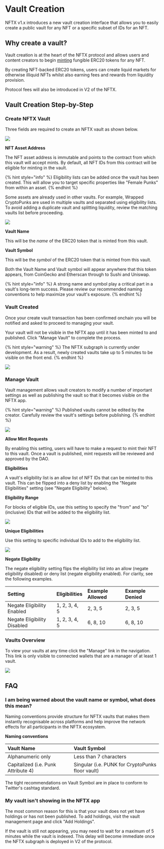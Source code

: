 # Vault Creation

NFTX v1.x introduces a new vault creation interface that allows you to easily create a public vault for any NFT or a specific subset of IDs for an NFT.

## Why create a vault?

Vault creation is at the heart of the NFTX protocol and allows users and content creators to begin [minting](minting.md) fungible ERC20 tokens for any NFT.

By creating NFT-backed ERC20 tokens, users can create liquid markets for otherwise illiquid NFTs whilst also earning fees and rewards from liquidity provision.

Protocol fees will also be introduced in V2 of the NFTX.

## Vault Creation Step-by-Step

### Create NFTX Vault

Three fields are required to create an NFTX vault as shown below.

![](../.gitbook/assets/screenshot-2021-05-05-at-15.17.38.png)

**NFT Asset Address**

The NFT asset address is immutable and points to the contract from which this vault will accept mints. By default, all NFT IDs from this contract will be eligible for minting in the vault.

{% hint style="info" %}
Eligibility lists can be added once the vault has been created. This will allow you to target specific properties like "Female Punks" from within an asset.
{% endhint %}

Some assets are already used in other vaults. For example, Wrapped CryptoPunks are used in multiple vaults and separated using eligibility lists. To avoid adding a duplicate vault and splitting liquidity, review the matching vaults list before proceeding.

![](../.gitbook/assets/screenshot-2021-05-05-at-15.16.59.png)

**Vault Name**

This will be the _name_ of the ERC20 token that is minted from this vault.

**Vault Symbol**

This will be the _symbol_ of the ERC20 token that is minted from this vault.

Both the Vault Name and Vault symbol will appear anywhere that this token appears, from CoinGecko and Etherscan through to Sushi and Uniswap.

{% hint style="info" %}
A strong name and symbol play a critical part in a vault's long-term success. Please review our recommended naming conventions to help maximize your vault's exposure.
{% endhint %}

### Vault Created

Once your create vault transaction has been confirmed onchain you will be notified and asked to proceed to managing your vault.

Your vault will not be visible in the NFTX app until it has been minted to and published. Click "Manage Vault" to complete the process.

{% hint style="warning" %}
The NFTX subgraph is currently under development. As a result, newly created vaults take up to 5 minutes to be visible on the front end.
{% endhint %}

![](../.gitbook/assets/screenshot-2021-05-05-at-15.18.02%20%281%29.png)

### Manage Vault

Vault management allows vault creators to modify a number of important settings as well as publishing the vault so that it becomes visible on the NFTX app.

{% hint style="warning" %}
Published vaults cannot be edited by the creator. Carefully review the vault's settings before publishing.
{% endhint %}

![](../.gitbook/assets/screenshot-2021-05-05-at-15.24.45.png)

**Allow Mint Requests**

By enabling this setting, users will have to make a request to mint their NFT to this vault. Once a vault is published, mint requests will be reviewed and approved by the DAO.

**Eligibilities**

A vault's eligibility list is an allow list of NFT IDs that can be minted to this vault. This can be flipped into a deny list by enabling the "Negate Eligibilities" setting \(see "Negate Eligibility" below\).

**Eligibility Range**

For blocks of eligible IDs, use this setting to specify the "from" and "to" \(inclusive\) IDs that will be added to the eligibility list.

![](../.gitbook/assets/screenshot-2021-05-05-at-15.28.36.png)

**Unique Eligibilities**

Use this setting to specific individual IDs to add to the eligibility list.

![](../.gitbook/assets/screenshot-2021-05-05-at-15.28.45.png)

**Negate Eligibility**

The negate eligibility setting flips the eligibility list into an allow \(negate eligibility disabled\) or deny list \(negate eligibility enabled\). For clarity, see the following examples.

| Setting | Eligibilities | Example Allowed | Example Denied |
| :--- | :--- | :--- | :--- |
| Negate Eligibility Enabled | 1, 2, 3, 4, 5 | 2, 3, 5 | 2, 3, 5 |
| Negate Eligibility Disabled | 1, 2, 3, 4, 5 | 6, 8, 10 | 6, 8, 10 |

### Vaults Overview

To view your vaults at any time click the "Manage" link in the navigation. This link is only visible to connected wallets that are a manager of at least 1 vault.

![](../.gitbook/assets/screenshot-2021-05-05-at-15.43.06-1-.png)

## FAQ

### I am being warned about the vault name or symbol, what does this mean?

Naming conventions provide structure for NFTX vaults that makes them instantly recognisable across platforms and help improve the network effects for all participants in the NFTX ecosystem.

**Naming conventions**

| Vault Name | Vault Symbol |
| :--- | :--- |
| Alphanumeric only | Less than 7 characters |
| Capitalized \(i.e. Punk Attribute 4\) | Singular \(i.e. PUNK for CryptoPunks floor vault\) |

The tight recommendations on Vault Symbol are in place to conform to Twitter's cashtag standard.

### My vault isn't showing in the NFTX app

The most common reason for this is that your vault does not yet have holdings or has not been published. To add holdings, visit the vault management page and click "Add Holdings".

If the vault is still not appearing, you may need to wait for a maximum of 5 minutes while the vault is indexed. This delay will become immediate once the NFTX subgraph is deployed in V2 of the protocol.

